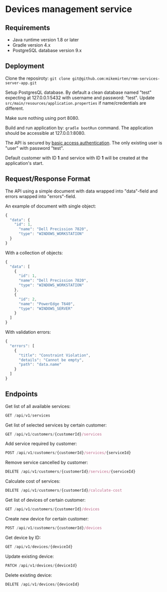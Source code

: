 # Devices management service

## Requirements
- Java runtime version 1.8 or later 
- Gradle version 4.x
- PostgreSQL database version 9.x

## Deployment 
Clone the reposiroty: ```git clone git@github.com:mikemirten/rmm-services-server-app.git```

Setup PostgresQL database.
By default a clean database named "test" expecting at 127.0.0.1:5432 with username and password: "test".
Update ```src/main/resources/application.properties``` if name/credentials are different.

Make sure nothing using port 8080.

Build and run application by: ```gradle bootRun``` command.
The application should be accessible at 127.0.0.1:8080.

The API is secured by [basic access authentication](https://en.wikipedia.org/wiki/Basic_access_authentication). The only existing user is "user" with password "test".

Default customer with ID **1** and service with ID **1** will be created at the application's start.

## Request/Response Format
The API using a simple document with data wrapped into "data"-field and errors wrapped into "errors"-field.

An example of document with single object:
```javascript
{
  "data": {
    "id": 1,
      "name": "Dell Precission 7820",
      "type": "WINDOWS_WORKSTATION"
  }
}
```
With a collection of objects:
```javascript
{
  "data": [
    {
      "id": 1,
      "name": "Dell Precission 7820",
      "type": "WINDOWS_WORKSTATION"
    },
    {
      "id": 2,
      "name": "PowerEdge T640",
      "type": "WINDOWS_SERVER"
    }
  ]
}
```
With validation errors:
```javascript
{
  "errors": [
    {
      "title": "Constraint Violation",
      "details": "Cannot be empty",
      "path": "data.name"
    }
  ]
}
```

## Endpoints
Get list of all available services:
```javascript
GET /api/v1/services
```

Get list of selected services by certain customer:
```javascript
GET /api/v1/customers/{customerId}/services
```

Add service required by customer:
```javascript
POST /api/v1/customers/{customerId}/services/{serviceId}
```

Remove service cancelled by customer:
```javascript
DELETE /api/v1/customers/{customerId}/services/{serviceId}
```

Calculate cost of services:
```javascript
DELETE /api/v1/customers/{customerId}/calculate-cost
```

Get list of devices of certain customer:
```javascript
GET /api/v1/customers/{customerId}/devices
```

Create new device for certain customer:
```javascript
POST /api/v1/customers/{customerId}/devices
```

Get device by ID:
```javascript
GET /api/v1/devices/{deviceId}
```

Update existing device:
```javascript
PATCH /api/v1/devices/{deviceId}
```

Delete existing device:
```javascript
DELETE /api/v1/devices/{deviceId}
```
